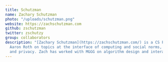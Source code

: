 ```yaml
---
title: Schutzman
name: Zachary Schutzman
photo: "/uploads/schutzman.png"
website: https://zachschutzman.com
github: zschutzman
twitter: zschutzy
group: collaborators
description: "[Zachary Schutzman](https://zachschutzman.com/) is a CS PhD student at UPenn, working with
  Aaron Roth on topics at the interface of computing and social norms, such as fairness
  and privacy. Zach has worked with MGGG on algorithm design and interactives.\n"
---
```


